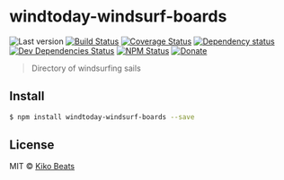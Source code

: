 # windtoday-windsurf-boards

![Last version](https://img.shields.io/github/tag/windtoday/windtoday-windsurf-boards.svg?style=flat-square)
[![Build Status](https://img.shields.io/travis/windtoday/windtoday-windsurf-boards/master.svg?style=flat-square)](https://travis-ci.org/windtoday/windtoday-windsurf-boards)
[![Coverage Status](https://img.shields.io/coveralls/windtoday/windtoday-windsurf-boards.svg?style=flat-square)](https://coveralls.io/github/windtoday/windtoday-windsurf-boards)
[![Dependency status](https://img.shields.io/david/windtoday/windtoday-windsurf-boards.svg?style=flat-square)](https://david-dm.org/windtoday/windtoday-windsurf-boards)
[![Dev Dependencies Status](https://img.shields.io/david/dev/windtoday/windtoday-windsurf-boards.svg?style=flat-square)](https://david-dm.org/windtoday/windtoday-windsurf-boards#info=devDependencies)
[![NPM Status](https://img.shields.io/npm/dm/windtoday-windsurf-boards.svg?style=flat-square)](https://www.npmjs.org/package/windtoday-windsurf-boards)
[![Donate](https://img.shields.io/badge/donate-paypal-blue.svg?style=flat-square)](https://paypal.me/Kikobeats)

> Directory of windsurfing sails

## Install

```bash
$ npm install windtoday-windsurf-boards --save
```

## License

MIT © [Kiko Beats](https://github.com/Kikobeats)
